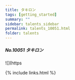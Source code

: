 ```yaml
---
title: タキロン
tags: [getting_started]
summary: ""
sidebar: talents_sidebar
permalink: talents_10051.html
folder: talents
---
```



##### No.10051 タキロン  

![](https




{% include links.html %}
